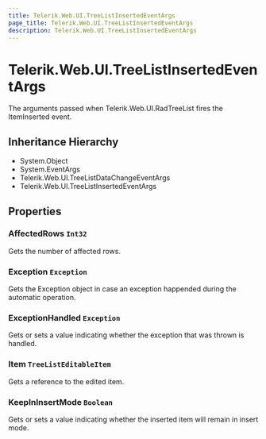 ```yaml
---
title: Telerik.Web.UI.TreeListInsertedEventArgs
page_title: Telerik.Web.UI.TreeListInsertedEventArgs
description: Telerik.Web.UI.TreeListInsertedEventArgs
---
```


# Telerik.Web.UI.TreeListInsertedEventArgs

The arguments passed when Telerik.Web.UI.RadTreeList fires the ItemInserted event.

## Inheritance Hierarchy

* System.Object
* System.EventArgs
* Telerik.Web.UI.TreeListDataChangeEventArgs
* Telerik.Web.UI.TreeListInsertedEventArgs

## Properties

###  AffectedRows `Int32`

Gets the number of affected rows.

###  Exception `Exception`

Gets the Exception object in case an exception happended during
            the automatic operation.

###  ExceptionHandled `Exception`

Gets or sets a value indicating whether the exception
            that was thrown is handled.

###  Item `TreeListEditableItem`

Gets a reference to the edited item.

###  KeepInInsertMode `Boolean`

Gets or sets a value indicating whether the inserted item 
            will remain in insert mode.

